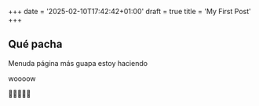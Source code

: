 +++
date = '2025-02-10T17:42:42+01:00'
draft = true
title = 'My First Post'
+++

## Qué pacha

Menuda página más guapa estoy haciendo

woooow

🤡🤡🤡🤡🤡
